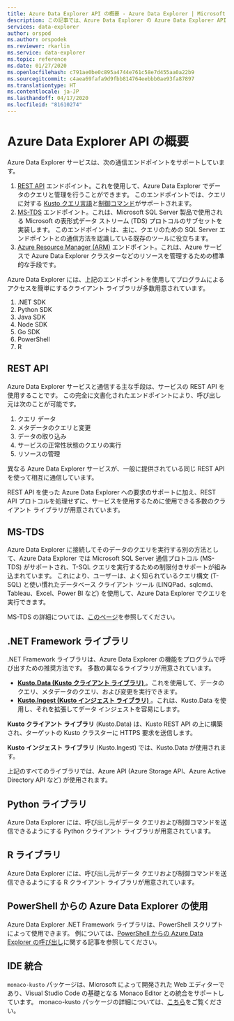 ```yaml
---
title: Azure Data Explorer API の概要 - Azure Data Explorer | Microsoft Docs
description: この記事では、Azure Data Explorer の Azure Data Explorer API の概要について説明します。
services: data-explorer
author: orspod
ms.author: orspodek
ms.reviewer: rkarlin
ms.service: data-explorer
ms.topic: reference
ms.date: 01/27/2020
ms.openlocfilehash: c791ae0be0c895a4744e761c58e7d455aa0a22b9
ms.sourcegitcommit: c4aea69fafa9d9fbb814764eebbb0ae93fa87897
ms.translationtype: HT
ms.contentlocale: ja-JP
ms.lasthandoff: 04/17/2020
ms.locfileid: "81610274"
---
```

# <a name="azure-data-explorer-api-overview"></a>Azure Data Explorer API の概要

Azure Data Explorer サービスは、次の通信エンドポイントをサポートしています。

1. [REST API](#rest-api) エンドポイント。これを使用して、Azure Data Explorer でデータのクエリと管理を行うことができます。
   このエンドポイントでは、クエリに対する [Kusto クエリ言語](../query/index.md)と[制御コマンド](../management/index.md)がサポートされます。
2. [MS-TDS](#ms-tds) エンドポイント。これは、Microsoft SQL Server 製品で使用される Microsoft の表形式データ ストリーム (TDS) プロトコルのサブセットを実装します。
   このエンドポイントは、主に、クエリのための SQL Server エンドポイントとの通信方法を認識している既存のツールに役立ちます。
3. [Azure Resource Manager (ARM)](https://docs.microsoft.com/azure/role-based-access-control/resource-provider-operations#microsoftkusto) エンドポイント。これは、Azure サービスで Azure Data Explorer クラスターなどのリソースを管理するための標準的な手段です。

Azure Data Explorer には、上記のエンドポイントを使用してプログラムによるアクセスを簡単にするクライアント ライブラリが多数用意されています。

1. .NET SDK
2. Python SDK
3. Java SDK
4. Node SDK
5. Go SDK
6. PowerShell
7. R

## <a name="rest-api"></a>REST API

Azure Data Explorer サービスと通信する主な手段は、サービスの REST API を使用することです。 この完全に文書化されたエンドポイントにより、呼び出し元は次のことが可能です。

1. クエリ データ
2. メタデータのクエリと変更
3. データの取り込み
4. サービスの正常性状態のクエリの実行
5. リソースの管理

異なる Azure Data Explorer サービスが、一般に提供されている同じ REST API を使って相互に通信しています。

REST API を使った Azure Data Explorer への要求のサポートに加え、REST API プロトコルを処理せずに、サービスを使用するために使用できる多数のクライアント ライブラリが用意されています。

## <a name="ms-tds"></a>MS-TDS

Azure Data Explorer に接続してそのデータのクエリを実行する別の方法として、Azure Data Explorer では Microsoft SQL Server 通信プロトコル (MS-TDS) がサポートされ、T-SQL クエリを実行するための制限付きサポートが組み込まれています。 これにより、ユーザーは、よく知られているクエリ構文 (T-SQL) と使い慣れたデータベース クライアント ツール (LINQPad、sqlcmd、Tableau、Excel、Power BI など) を使用して、Azure Data Explorer でクエリを実行できます。

MS-TDS の詳細については、[このページ](tds/index.md)を参照してください。

## <a name="net-framework-libraries"></a>.NET Framework ライブラリ

.NET Framework ライブラリは、Azure Data Explorer の機能をプログラムで呼び出すための推奨方法です。
多数の異なるライブラリが用意されています。

- [**Kusto.Data (Kusto クライアント ライブラリ)** ](./netfx/about-kusto-data.md)。これを使用して、データのクエリ、メタデータのクエリ、および変更を実行できます。
- [**Kusto.Ingest (Kusto インジェスト ライブラリ)** ](netfx/about-kusto-ingest.md)。これは、Kusto.Data を使用し、それを拡張してデータ インジェストを容易にします。


**Kusto クライアント ライブラリ** (Kusto.Data) は、Kusto REST API の上に構築され、ターゲットの Kusto クラスターに HTTPS 要求を送信します。 

**Kusto インジェスト ライブラリ** (Kusto.Ingest) では、Kusto.Data が使用されます。



上記のすべてのライブラリでは、Azure API (Azure Storage API、Azure Active Directory API など) が使用されます。

## <a name="python-libraries"></a>Python ライブラリ

Azure Data Explorer には、呼び出し元がデータ クエリおよび制御コマンドを送信できるようにする Python クライアント ライブラリが用意されています。

## <a name="r-library"></a>R ライブラリ

Azure Data Explorer には、呼び出し元がデータ クエリおよび制御コマンドを送信できるようにする R クライアント ライブラリが用意されています。



## <a name="using-azure-data-explorer-from-powershell"></a>PowerShell からの Azure Data Explorer の使用

Azure Data Explorer .NET Framework ライブラリは、PowerShell スクリプトによって使用できます。
例については、[PowerShell からの Azure Data Explorer の呼び出し](powershell/powershell.md)に関する記事を参照してください。

## <a name="ide-integration"></a>IDE 統合

`monaco-kusto` パッケージは、Microsoft によって開発された Web エディターであり、Visual Studio Code の基礎となる Monaco Editor との統合をサポートしています。
monaco-kusto パッケージの詳細については、[こちら](monaco/monaco-kusto.md)をご覧ください。